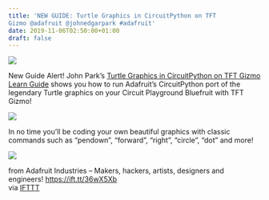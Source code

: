 ```yaml
---
title: 'NEW GUIDE: Turtle Graphics in CircuitPython on TFT
Gizmo @adafruit @johnedgarpark #adafruit'
date: 2019-11-06T02:50:00+01:00
draft: false
---
```


![](https://cdn-blog.adafruit.com/uploads/2019/11/SNOWFLAKES.gif)

New Guide Alert! John Park’s [Turtle Graphics in CircuitPython on TFT Gizmo Learn Guide](https://learn.adafruit.com/turtle-graphics-gizmo/overview) shows you how to run Adafruit’s CircuitPython port of the legendary Turtle graphics on your Circuit Playground Bluefruit with TFT Gizmo!

![](https://cdn-blog.adafruit.com/uploads/2019/11/turtle_gizmo_9169b853.jpg)

In no time you’ll be coding your own beautiful graphics with classic commands such as “pendown”, “forward”, “right”, “circle”, “dot” and more!

![](https://cdn-blog.adafruit.com/uploads/2019/11/GuideIntroTurtle.gif)

  
  
from Adafruit Industries – Makers, hackers, artists, designers and engineers! https://ift.tt/36wX5Xb  
via [IFTTT](https://ifttt.com/?ref=da&site=blogger)